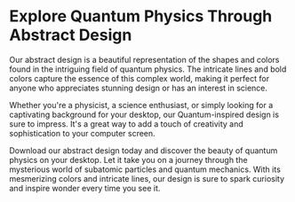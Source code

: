 <!--font:Poppins-->

# Explore Quantum Physics Through Abstract Design

Our abstract design is a beautiful representation of the shapes and colors found in the intriguing field of quantum physics. The intricate lines and bold colors capture the essence of this complex world, making it perfect for anyone who appreciates stunning design or has an interest in science.

Whether you're a physicist, a science enthusiast, or simply looking for a captivating background for your desktop, our Quantum-inspired design is sure to impress. It's a great way to add a touch of creativity and sophistication to your computer screen.

Download our abstract design today and discover the beauty of quantum physics on your desktop. Let it take you on a journey through the mysterious world of subatomic particles and quantum mechanics. With its mesmerizing colors and intricate lines, our design is sure to spark curiosity and inspire wonder every time you see it.

<!--

Write me markdown content of website with wallpaper:

"An abstract wallpaper inspired by the shapes and colors of quantum physics, with bold colors and intricate lines."

The header of the page should not be copy of the text but rather a real content of the website which is using this wallpaper.


---


# Quantum Wallpaper

Enhance your desktop with our abstract wallpaper inspired by the fascinating world of quantum physics. The wallpaper features bold colors and intricate lines that capture the essence of this complex field.

Whether you're a physicist, science enthusiast, or just appreciate beautiful design, our Quantum Wallpaper is sure to impress. It's perfect for adding a touch of creativity and sophistication to your computer screen.

Download now and experience the beauty of quantum physics on your desktop!


---


Heading should not include word "wallpaper". The website should not be about the wallpaper itself, wallpaper is just a related background, rewrite whole content.


---


# Explore the Quantum World with Our Abstract Design

Our abstract design is inspired by the fascinating shapes and colors of quantum physics. The intricate lines and bold colors capture the essence of this complex field, making it perfect for anyone who appreciates beautiful design or has an interest in science.

Whether you're a physicist, a science enthusiast, or just looking for a stunning background for your desktop, our Quantum-inspired design is sure to impress. It's a great way to add a touch of creativity and sophistication to your computer screen.

Download now and explore the beauty of quantum physics on your desktop. Let our abstract design take you on a journey through the mysterious world of subatomic particles and quantum mechanics.


---


Heading is too long, rewrite whole content.


---


# Discover the Beauty of Quantum Physics with Our Abstract Design

Our abstract design is a stunning representation of the shapes and colors found in the fascinating world of quantum physics. The intricate lines and bold colors capture the essence of this complex field, making it perfect for anyone who appreciates beautiful design or has an interest in science.

Whether you're a physicist, a science enthusiast, or just looking for a captivating background for your desktop, our Quantum-inspired design is sure to impress. It's a great way to add a touch of creativity and sophistication to your computer screen.

Experience the beauty of quantum physics on your desktop by downloading our abstract design today. Let it take you on a journey through the mysterious world of subatomic particles and quantum mechanics. With its mesmerizing colors and intricate lines, our design is sure to inspire awe and wonder every time you see it.


---


Heading is too long, rewrite whole content.


---


# Explore the Fascinating World of Quantum Physics with Our Abstract Design

Our abstract design is a beautiful representation of the shapes and colors found in the intriguing field of quantum physics. The intricate lines and bold colors capture the essence of this complex world, making it perfect for anyone who appreciates stunning design or has an interest in science.

Whether you're a physicist, a science enthusiast, or simply looking for a captivating background for your desktop, our Quantum-inspired design is sure to impress. It's a great way to add a touch of creativity and sophistication to your computer screen.

Download our abstract design today and discover the beauty of quantum physics on your desktop. Let it take you on a journey through the mysterious world of subatomic particles and quantum mechanics. With its mesmerizing colors and intricate lines, our design is sure to spark curiosity and inspire wonder every time you see it.


---


Write me a Google font which is best fitting for the website.

Pick from the list:
- Open Sans
- Playfair Display
- Lato
- Barlow Condensed
- Dancing Script
- Lobster
- Roboto
- Futura
- Alegreya
- Inter
- Great Vibes
- Poppins
- Montserrat
- Orbitron
- Raleway
- IBM Plex Sans
- Exo 2


Write just the font name nothing else.


---


Poppins

-->
